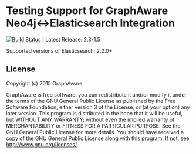 Testing Support for GraphAware Neo4j<->Elasticsearch Integration
================================================================

[![Build Status](https://travis-ci.org/graphaware/elasticsearch-tests-integration.png)](https://travis-ci.org/graphaware/elasticsearch-tests-integration) | Latest Release: 2.3-1.5

Supported versions of Elasticsearch: 2.2.0+

License
-------

Copyright (c) 2015 GraphAware

GraphAware is free software: you can redistribute it and/or modify it under the terms of the GNU General Public License
as published by the Free Software Foundation, either version 3 of the License, or (at your option) any later version.
This program is distributed in the hope that it will be useful, but WITHOUT ANY WARRANTY; without even the implied
warranty of MERCHANTABILITY or FITNESS FOR A PARTICULAR PURPOSE. See the GNU General Public License for more details.
You should have received a copy of the GNU General Public License along with this program.
If not, see <http://www.gnu.org/licenses/>.

